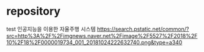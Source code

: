 # repository
test
인공지능을 이용한 자율주행 시스템
https://search.pstatic.net/common/?src=http%3A%2F%2Fimgnews.naver.net%2Fimage%2F5527%2F2018%2F10%2F18%2F0000019734_001_20181024222632740.png&type=a340
